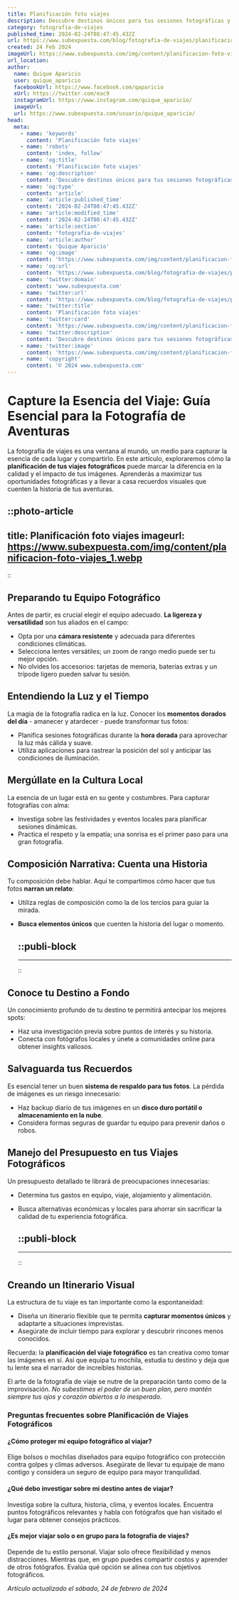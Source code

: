 ```yaml
---
title: Planificación foto viajes
description: Descubre destinos únicos para tus sesiones fotográficas y consejos expertos para capturar imágenes impresionantes en tus viajes.
category: fotografia-de-viajes
published_time: 2024-02-24T08:47:45.432Z
url: https://www.subexpuesta.com/blog/fotografia-de-viajes/planificacion-foto-viajes
created: 24 Feb 2024
imageUrl: https://www.subexpuesta.com/img/content/planificacion-foto-viajes_1.webp
url_location:
author:
  name: Quique Aparicio
  user: quique_aparicio
  facebookUrl: https://www.facebook.com/qaparicio
  xUrl: https://twitter.com/eac9
  instagramUrl: https://www.instagram.com/quique_aparicio/
  imageUrl: 
  url: https://www.subexpuesta.com/usuario/quique_aparicio/
head:
  meta:
    - name: 'keywords'
      content: 'Planificación foto viajes'
    - name: 'robots'
      content: 'index, follow'
    - name: 'og:title'
      content: 'Planificación foto viajes'
    - name: 'og:description'
      content: 'Descubre destinos únicos para tus sesiones fotográficas y consejos expertos para capturar imágenes impresionantes en tus viajes.'
    - name: 'og:type'
      content: 'article'
    - name: 'article:published_time'
      content: '2024-02-24T08:47:45.432Z'
    - name: 'article:modified_time'
      content: '2024-02-24T08:47:45.432Z'
    - name: 'article:section'
      content: 'fotografia-de-viajes'
    - name: 'article:author'
      content: 'Quique Aparicio'
    - name: 'og:image'
      content: 'https://www.subexpuesta.com/img/content/planificacion-foto-viajes_1.webp'
    - name: 'og:url'
      content: 'https://www.subexpuesta.com/blog/fotografia-de-viajes/planificacion-foto-viajes'
    - name: 'twitter:domain'
      content: 'www.subexpuesta.com'
    - name: 'twitter:url'
      content: 'https://www.subexpuesta.com/blog/fotografia-de-viajes/planificacion-foto-viajes'
    - name: 'twitter:title'
      content: 'Planificación foto viajes'
    - name: 'twitter:card'
      content: 'https://www.subexpuesta.com/img/content/planificacion-foto-viajes_1.webp'
    - name: 'twitter:description'
      content: 'Descubre destinos únicos para tus sesiones fotográficas y consejos expertos para capturar imágenes impresionantes en tus viajes.'
    - name: 'twitter:image'
      content: 'https://www.subexpuesta.com/img/content/planificacion-foto-viajes_1.webp'
    - name: 'copyright'
      content: '© 2024 www.subexpuesta.com'
---
```

# Capture la Esencia del Viaje: Guía Esencial para la Fotografía de Aventuras

La fotografía de viajes es una ventana al mundo, un medio para capturar la esencia de cada lugar y compartirlo. En este artículo, exploraremos cómo la **planificación de tus viajes fotográficos** puede marcar la diferencia en la calidad y el impacto de tus imágenes. Aprenderás a maximizar tus oportunidades fotográficas y a llevar a casa recuerdos visuales que cuenten la historia de tus aventuras.


::photo-article
---
title: Planificación foto viajes
imageurl: https://www.subexpuesta.com/img/content/planificacion-foto-viajes_1.webp
---
::


## Preparando tu Equipo Fotográfico
Antes de partir, es crucial elegir el equipo adecuado. **La ligereza y versatilidad** son tus aliados en el campo:

- Opta por una **cámara resistente** y adecuada para diferentes condiciones climáticas.
- Selecciona lentes versátiles; un zoom de rango medio puede ser tu mejor opción.
- No olvides los accesorios: tarjetas de memoria, baterías extras y un trípode ligero pueden salvar tu sesión.

## Entendiendo la Luz y el Tiempo
La magia de la fotografía radica en la luz. Conocer los **momentos dorados del día** - amanecer y atardecer - puede transformar tus fotos:

- Planifica sesiones fotográficas durante la **hora dorada** para aprovechar la luz más cálida y suave.
- Utiliza aplicaciones para rastrear la posición del sol y anticipar las condiciones de iluminación.

## Mergúllate en la Cultura Local
La esencia de un lugar está en su gente y costumbres. Para capturar fotografías con alma:

- Investiga sobre las festividades y eventos locales para planificar sesiones dinámicas.
- Practica el respeto y la empatía; una sonrisa es el primer paso para una gran fotografía.

## Composición Narrativa: Cuenta una Historia
Tu composición debe hablar. Aquí te compartimos cómo hacer que tus fotos **narran un relato**:

- Utiliza reglas de composición como la de los tercios para guiar la mirada.
- **Busca elementos únicos** que cuenten la historia del lugar o momento.


  ::publi-block
  ---
  ---
  ::
  
  
## Conoce tu Destino a Fondo
Un conocimiento profundo de tu destino te permitirá antecipar los mejores spots:

- Haz una investigación previa sobre puntos de interés y su historia.
- Conecta con fotógrafos locales y únete a comunidades online para obtener insights valiosos.

## Salvaguarda tus Recuerdos
Es esencial tener un buen **sistema de respaldo para tus fotos**. La pérdida de imágenes es un riesgo innecesario:

- Haz backup diario de tus imágenes en un **disco duro portátil o almacenamiento en la nube**.
- Considera formas seguras de guardar tu equipo para prevenir daños o robos.

## Manejo del Presupuesto en tus Viajes Fotográficos
Un presupuesto detallado te librará de preocupaciones innecesarias:

- Determina tus gastos en equipo, viaje, alojamiento y alimentación.
- Busca alternativas económicas y locales para ahorrar sin sacrificar la calidad de tu experiencia fotográfica.


  ::publi-block
  ---
  ---
  ::
  
  
## Creando un Itinerario Visual
La estructura de tu viaje es tan importante como la espontaneidad:

- Diseña un itinerario flexible que te permita **capturar momentos únicos** y adaptarte a situaciones imprevistas.
- Asegúrate de incluir tiempo para explorar y descubrir rincones menos conocidos.

Recuerda: la **planificación del viaje fotográfico** es tan creativa como tomar las imágenes en sí. Así que equipa tu mochila, estudia tu destino y deja que tu lente sea el narrador de increíbles historias.

El arte de la fotografía de viaje se nutre de la preparación tanto como de la improvisación. *No subestimes el poder de un buen plan, pero mantén siempre tus ojos y corazón abiertos a lo inesperado*.

### Preguntas frecuentes sobre Planificación de Viajes Fotográficos

#### ¿Cómo proteger mi equipo fotográfico al viajar?
Elige bolsos o mochilas diseñados para equipo fotográfico con protección contra golpes y climas adversos. Asegúrate de llevar tu equipaje de mano contigo y considera un seguro de equipo para mayor tranquilidad.

#### ¿Qué debo investigar sobre mi destino antes de viajar?
Investiga sobre la cultura, historia, clima, y eventos locales. Encuentra puntos fotográficos relevantes y habla con fotógrafos que han visitado el lugar para obtener consejos prácticos.

#### ¿Es mejor viajar solo o en grupo para la fotografía de viajes?
Depende de tu estilo personal. Viajar solo ofrece flexibilidad y menos distracciones. Mientras que, en grupo puedes compartir costos y aprender de otros fotógrafos. Evalúa qué opción se alinea con tus objetivos fotográficos.

_Artículo actualizado el sábado, 24 de febrero de 2024_